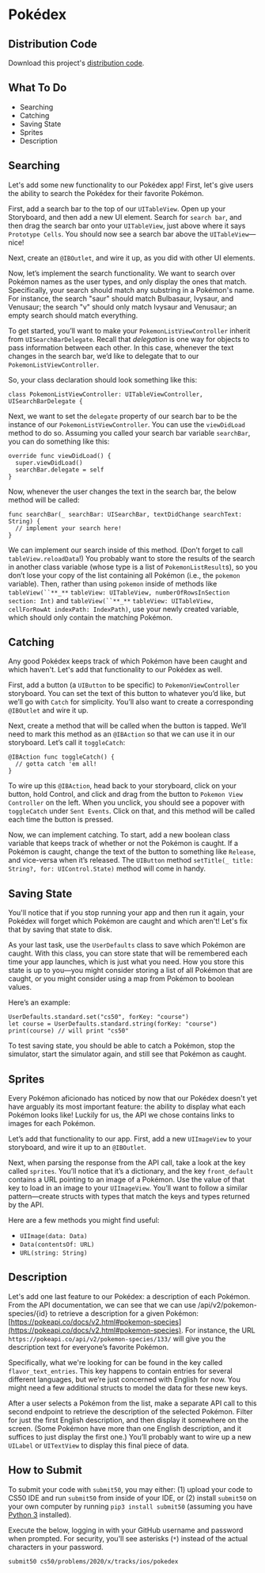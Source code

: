 # Pokédex

## Distribution Code

Download this project's [distribution code](https://cdn.cs50.net/2019/fall/tracks/ios/pokedex/pokedex.zip).

## What To Do

* Searching
* Catching
* Saving State
* Sprites
* Description

## Searching

Let's add some new functionality to our Pokédex app! First, let's give users the ability to search the Pokédex for their favorite Pokémon.

First, add a search bar to the top of our `UITableView`. Open up your Storyboard, and then add a new UI element. Search for `search bar`, and then drag the search bar onto your `UITableView`, just above where it says `Prototype Cells`. You should now see a search bar above the `UITableView`—nice!

Next, create an `@IBOutlet`, and wire it up, as you did with other UI elements.

Now, let’s implement the search functionality. We want to search over Pokémon names as the user types, and only display the ones that match. Specifically, your search should match any substring in a Pokémon's name. For instance, the search "saur" should match Bulbasaur, Ivysaur, and Venusaur; the search "v" should only match Ivysaur and Venusaur; an empty search should match everything.

To get started, you’ll want to make your `PokemonListViewController` inherit from `UISearchBarDelegate`. Recall that *delegation* is one way for objects to pass information between each other. In this case, whenever the text changes in the search bar, we’d like to delegate that to our `PokemonListViewController`.

So, your class declaration should look something like this:

    class PokemonListViewController: UITableViewController, UISearchBarDelegate {

Next, we want to set the `delegate` property of our search bar to be the instance of our `PokemonListViewController`. You can use the `viewDidLoad` method to do so. Assuming you called your search bar variable `searchBar`, you can do something like this:

    override func viewDidLoad() {
      super.viewDidLoad()
      searchBar.delegate = self
    }

Now, whenever the user changes the text in the search bar, the below method will be called:

    func searchBar(_ searchBar: UISearchBar, textDidChange searchText: String) {
      // implement your search here!
    }

We can implement our search inside of this method. (Don’t forget to call `tableView.reloadData`!) You probably want to store the results of the search in another class variable (whose type is a list of `PokemonListResult`s), so you don’t lose your copy of the list containing all Pokémon (i.e., the `pokemon` variable). Then, rather than using `pokemon` inside of methods like `tableView(``**_**` `tableView: UITableView, numberOfRowsInSection section: Int)` and `tableView(``**_**` `tableView: UITableView, cellForRowAt indexPath: IndexPath)`, use your newly created variable, which should only contain the matching Pokémon.

## Catching

Any good Pokédex keeps track of which Pokémon have been caught and which haven't. Let's add that functionality to our Pokédex as well.

First, add a button (a `UIButton` to be specific) to `PokemonViewController` storyboard. You can set the text of this button to whatever you’d like, but we’ll go with `Catch` for simplicity. You’ll also want to create a corresponding `@IBOutlet` and wire it up.

Next, create a method that will be called when the button is tapped. We’ll need to mark this method as an `@IBAction` so that we can use it in our storyboard. Let’s call it `toggleCatch`:

    @IBAction func toggleCatch() {
      // gotta catch 'em all!
    }

To wire up this `@IBAction`, head back to your storyboard, click on your button, hold Control, and click and drag from the button to `Pokemon View Controller` on the left. When you unclick, you should see a popover with `toggleCatch` under `Sent Events`. Click on that, and this method will be called each time the button is pressed.

Now, we can implement catching. To start, add a new boolean class variable that keeps track of whether or not the Pokémon is caught. If a Pokémon is caught, change the text of the button to something like `Release`, and vice-versa when it’s released. The `UIButton` method `setTitle(_ title: String?, for: UIControl.State)` method will come in handy.

## Saving State

You'll notice that if you stop running your app and then run it again, your Pokédex will forget which Pokémon are caught and which aren't! Let's fix that by saving that state to disk.

As your last task, use the `UserDefaults` class to save which Pokémon are caught. With this class, you can store state that will be remembered each time your app launches, which is just what you need. How you store this state is up to you—you might consider storing a list of all Pokémon that are caught, or you might consider using a map from Pokémon to boolean values.

Here’s an example:

    UserDefaults.standard.set("cs50", forKey: "course")
    let course = UserDefaults.standard.string(forKey: "course")
    print(course) // will print "cs50"

To test saving state, you should be able to catch a Pokémon, stop the simulator, start the simulator again, and still see that Pokémon as caught.

## Sprites

Every Pokémon aficionado has noticed by now that our Pokédex doesn't yet have arguably its most important feature: the ability to display what each Pokémon looks like! Luckily for us, the API we chose contains links to images for each Pokémon.

Let’s add that functionality to our app. First, add a new `UIImageView` to your storyboard, and wire it up to an `@IBOutlet`.

Next, when parsing the response from the API call, take a look at the key called `sprites`. You’ll notice that it’s a dictionary, and the key `front_default` contains a URL pointing to an image of a Pokémon. Use the value of that key to load in an image to your `UIImageView`. You’ll want to follow a similar pattern—create structs with types that match the keys and types returned by the API.

Here are a few methods you might find useful:

* `UIImage(data: Data)`
* `Data(contentsOf: URL)`
* `URL(string: String)`

## Description

Let's add one last feature to our Pokédex: a description of each Pokémon. From the API documentation, we can see that we can use /api/v2/pokemon-species/{id} to retrieve a description for a given Pokémon: [https://pokeapi.co/docs/v2.html#pokemon-species](https://pokeapi.co/docs/v2.html#pokemon-species). For instance, the URL `https://pokeapi.co/api/v2/pokemon-species/133/` will give you the description text for everyone’s favorite Pokémon.

Specifically, what we're looking for can be found in the key called `flavor_text_entries`. This key happens to contain entries for several different languages, but we’re just concerned with English for now. You might need a few additional structs to model the data for these new keys.

After a user selects a Pokémon from the list, make a separate API call to this second endpoint to retrieve the description of the selected Pokémon. Filter for just the first English description, and then display it somewhere on the screen. (Some Pokémon have more than one English description, and it suffices to just display the first one.) You’ll probably want to wire up a new `UILabel` or `UITextView` to display this final piece of data.

## How to Submit

To submit your code with `submit50`, you may either: (1) upload your code to CS50 IDE and run `submit50` from inside of your IDE, or (2) install `submit50` on your own computer by running `pip3 install submit50` (assuming you have [Python 3](https://www.python.org/downloads/) installed).

Execute the below, logging in with your GitHub username and password when prompted. For security, you'll see asterisks (`*`) instead of the actual characters in your password.

```
submit50 cs50/problems/2020/x/tracks/ios/pokedex
```
